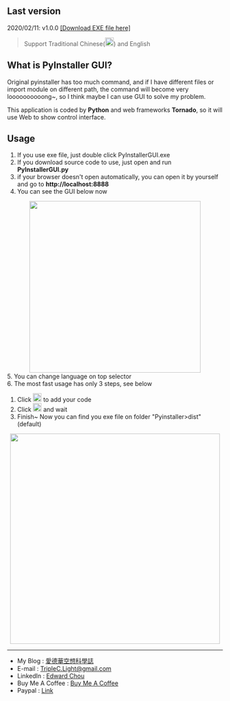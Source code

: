 ## Last version
2020/02/11: v1.0.0 [[Download EXE file here]](https://triplec-light.000webhostapp.com/PyInstallerGUI/download.html)
>Support Traditional Chinese(<img src="https://triplec-light.000webhostapp.com/PyInstallerGUI/static/flag.png" width=20>) and English
## What is PyInstaller GUI?
Original pyinstaller has too much command, and if I have different files or import module on different path, the command will become very loooooooooong~, so I think maybe I can use GUI to solve my problem.

This application is coded by **Python** and web frameworks **Tornado**, so it will use Web to show control interface.

## Usage
1. If you use exe file, just double click PyInstallerGUI.exe
2. If you download source code to use, just open and run **PyInstallerGUI.py**
3. if your browser doesn't open automatically, you can open it by yourself and go to **http://localhost:8888**
4. You can see the GUI below now
<center><img src="https://triplec-light.000webhostapp.com/PyInstallerGUI/01.jpg" width=400></center>
5. You can change language on top selector 
<br>6. The most fast usage has only 3 steps, see below

  1. Click <img src="https://triplec-light.000webhostapp.com/PyInstallerGUI/04.jpg" width=20> to add your code
  2. Click <img src="https://triplec-light.000webhostapp.com/PyInstallerGUI/03.jpg" width=20> and wait
  3. Finish~ Now you can find you exe file on folder "Pyinstaller>dist"(default)
 
<center><img src="https://triplec-light.000webhostapp.com/wp-content/uploads/2020/02/image.png" width=490></center>

---
 - My Blog : [愛德華空想科學誌](https://triplec-light.000webhostapp.com)
 - E-mail : TripleC.Light@gmail.com
 - LinkedIn : [Edward Chou](https://www.linkedin.com/in/edward-chou-42058912a)
 - Buy Me A Coffee : [Buy Me A Coffee](https://www.buymeacoffee.com/YrFKPo2)
 - Paypal : [Link](https://www.paypal.me/TripleCLight?locale.x=zh_TW)
 